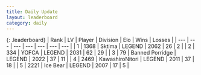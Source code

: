 ```yaml
---
title: Daily Update
layout: leaderboard
category: daily
---
```


{: .leaderboard}
| Rank | LV | Player | Division | Elo | Wins | Losses |
| --- | --- | --- | --- | --- | --- | --- |
| <span data-change="0">1</span> | 1368 | <span title="ID: 353063">Sktima</span> | LEGEND | <span data-change="0">2062</span> | <span data-change="0">26</span> | <span data-change="0">2</span> |
| <span data-change="7">2</span> | 334 | <span title="ID: 650820">YOFCA</span> | LEGEND | <span data-change="76">2031</span> | <span data-change="22">62</span> | <span data-change="8">29</span> |
| <span data-change="-1">3</span> | 79 | <span title="ID: 659170">Banned Porridge</span> | LEGEND | <span data-change="8">2022</span> | <span data-change="11">37</span> | <span data-change="5">11</span> |
| <span data-change="3">4</span> | 2469 | <span title="ID: 164871">KawashiroNitori</span> | LEGEND | <span data-change="32">2011</span> | <span data-change="17">37</span> | <span data-change="7">18</span> |
| <span data-change="-2">5</span> | 2221 | <span title="ID: 417840">Ice Bear</span> | LEGEND | <span data-change="0">2007</span> | <span data-change="0">17</span> | <span data-change="0">5</span> |